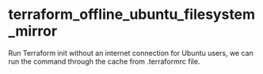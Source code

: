 # terraform_offline_ubuntu_filesystem_mirror
Run Terraform init without an internet connection for Ubuntu users, we can run the command through the cache from .terraformrc file. 
